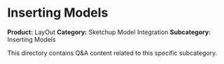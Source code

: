 # Inserting Models

**Product:** LayOut
**Category:** Sketchup Model Integration
**Subcategory:** Inserting Models

This directory contains Q&A content related to this specific subcategory.
